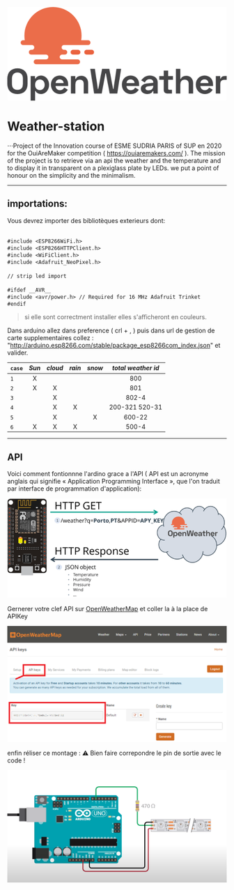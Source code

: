 ![logo](https://raw.githubusercontent.com/fareanor3/Weather-station/main/openweatherlogo.png?token=AOSHXRSVGDLCJ5XTU3JND2DAW2WC4)

# Weather-station

⋅⋅⋅Project of the Innovation course of ESME SUDRIA PARIS of SUP en 2020 for the OuiAreMaker competition ( https://ouiaremakers.com/ ). The mission of the project is to retrieve via an api the weather and the temperature and to display it in transparent on a plexiglass plate by LEDs. we put a point of honour on the simplicity and the minimalism.
___

## importations:

Vous devrez importer des bibliotèques exterieurs dont:

```arduino

#include <ESP8266WiFi.h>
#include <ESP8266HTTPClient.h>
#include <WiFiClient.h>
#include <Adafruit_NeoPixel.h>

// strip led import

#ifdef __AVR__
#include <avr/power.h> // Required for 16 MHz Adafruit Trinket
#endif
```
> si elle sont correctment installer elles s'afficheront en couleurs.

Dans arduino allez dans preference ( crl + , ) puis dans url de gestion de carte supplementaires collez : "http://arduino.esp8266.com/stable/package_esp8266com_index.json" et valider.

|`case` | *Sun* | *cloud* | *rain* | *snow* |  *total weather id* |
| ------------- |:-------------:| :-----:|:-------------:|:-------------:|:-----:|
| `1`  |  X  |       |      |      |       800         |
| `2`  |  X  |   X   |      |      |       801         |
| `3`  |     |   X   |      |      |      802-4        |
| `4`  |     |   X   |  X   |      |  200-321 520-31   |
| `5`  |     |   X   |      |  X   |      600-22       |
|  `6`  |  X  |   X   |  X   |      |       500-4       |


___

## API

Voici comment fontionnne l'ardino grace a l'API ( API est un acronyme anglais qui signifie « Application Programming Interface », que l'on traduit par interface de programmation d'application):

![API](https://raw.githubusercontent.com/fareanor3/Weather-station/main/API.png?token=AOSHXRXU3LUCZYRCQ4C774LAW2XQU)

Gernerer votre clef API sur [OpenWeatherMap](https://openweathermap.org/api) et coller la à la place de APIKey

![APIKey](https://raw.githubusercontent.com/fareanor3/Weather-station/main/APIKey.png?token=AOSHXRXO52TQWQKM5ERKPJ3AW2XRG)

enfin réliser ce montage : ⚠ Bien faire correpondre le pin de sortie avec le code !

![montage](https://raw.githubusercontent.com/fareanor3/Weather-station/main/montage.png?token=AOSHXRXGS5VNF2MFYWUX7MLAW2XSU)

